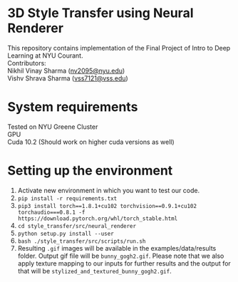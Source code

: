 # 3D Style Transfer using Neural Renderer

This repository contains implementation of the Final Project of Intro to Deep Learning at NYU Courant. <br>
Contributors: <br>
Nikhil Vinay Sharma (nv2095@nyu.edu) <br>
Vishv Shrava Sharma (vss7121@vss.edu) <br>

# System requirements
Tested on NYU Greene Cluster</br>
GPU </br>
Cuda 10.2 (Should work on higher cuda versions as well) </br>

# Setting up the environment
1. Activate new environment in which you want to test our code.
2. `pip install -r requirements.txt`
3. `pip3 install torch==1.8.1+cu102 torchvision==0.9.1+cu102 torchaudio===0.8.1 -f https://download.pytorch.org/whl/torch_stable.html`
4. `cd style_transfer/src/neural_renderer`
5. `python setup.py install --user`
6. `bash ./style_transfer/src/scripts/run.sh`
7. Resulting `.gif` images will be available in the examples/data/results folder. Output gif file will be `bunny_gogh2.gif`. Please note that we also apply texture mapping to our inputs for further results and the output for that will be `stylized_and_textured_bunny_gogh2.gif`.
